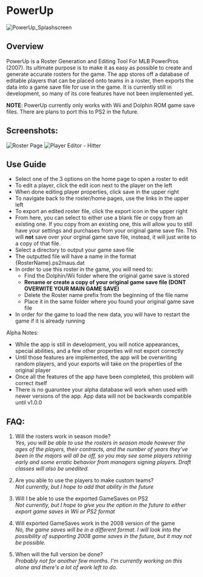 # PowerUp
![PowerUp_Splashscreen](https://user-images.githubusercontent.com/30477054/160299027-774f51e4-43ff-45c5-af74-cf7471e844d0.png)

## Overview
PowerUp is a Roster Generation and Editing Tool For MLB PowerPros (2007). Its ultimate purpose is to make it as easy as possible to create and generate accurate rosters for the game. The app stores off a database of editable players that can be placed onto teams in a roster, then exports the data into a game save file for use in the game. It is currently still in development, so many of its core features have not been implemented yet.

**NOTE**: PowerUp currently only works with Wii and Dolphin ROM game save files. There are plans to port this to PS2 in the future.

## Screenshots:
![Roster Page](https://user-images.githubusercontent.com/30477054/160299040-aea0c0b6-6dc4-43bc-90f2-72db55137a19.png)
![Player Editor - Hitter](https://user-images.githubusercontent.com/30477054/160299044-046b1ee8-11cf-4062-9927-dc95070d85cf.png)

## Use Guide
- Select one of the 3 options on the home page to open a roster to edit
- To edit a player, click the edit icon next to the player on the left
- When done editing player properties, click save in the upper right
- To navigate back to the roster/home pages, use the links in the upper left
- To export an edited roster file, click the export icon in the upper right
- From here, you can select to either use a blank file or copy from an existing one. If you copy from an existing one, this will allow you to still have your settings and purchases from your original game save file. This will **not** save over your orginal game save file, instead, it will just write to a copy of that file.
- Select a directory to output your game save file
- The outputted file will have a name in the format {RosterName}.ps2maus.dat
- In order to use this roster in the game, you will need to:
  - Find the Dolphin/Wii folder where the original game save is stored 
  - **Rename or create a copy of your original game save file (DONT OVERWITE YOUR MAIN GAME SAVE)**
  - Delete the Roster name prefix from the beginning of the file name
  - Place it in the same folder where you found your original game save file
- In order for the game to load the new data, you will have to restart the game if it is already running

Alpha Notes:
 - While the app is still in development, you will notice appearances, special abilities, and a few other properties will not export correctly
 - Until those features are implemented, the app will be overwriting random players, and your exports will take on the properties of the original player
 - Once all the features of the app have been completed, this problem will correct itself
 - There is no guaruntee your alpha database will work when used with newer versions of the app. App data will not be backwards compatible until v1.0.0

## FAQ:
1. Will the rosters work in season mode? <br/>
*Yes, you will be able to use the rosters in season mode _however_ the ages of the players, their contracts, and the number of years they've been in the majors will all be off, so you may see some players retiring early and some erratic behavior from managers signing players. Draft classes will also be unedited.*

2. Are you able to use the players to make custom teams? <br/>
*Not currently, but I hope to add that ability in the future*

3. Will I be able to use the exported GameSaves on PS2 <br/>
*Not currently, but I hope to give you the option in the future to either export game saves in Wii or PS2 format*

4. Will exported GameSaves work in the 2008 version of the game <br/>
*No, the game saves will be in a different format. I will look into the possibility of supporting 2008 game saves in the future, but it may not be possible.*

5. When will the full version be done? <br/>
*Probably not for another few months. I'm currently working on this alone and there's a lot of work left to do.*
